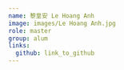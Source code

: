 ```yaml
---
name: 黎皇安 Le Hoang Anh 
image: images/Le Hoang Anh.jpg 
role: master
group: alum
links:
  github: link_to_github 
---
```


